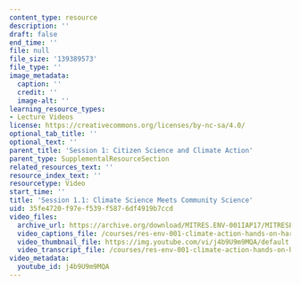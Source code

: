 ```yaml
---
content_type: resource
description: ''
draft: false
end_time: ''
file: null
file_size: '139389573'
file_type: ''
image_metadata:
  caption: ''
  credit: ''
  image-alt: ''
learning_resource_types:
- Lecture Videos
license: https://creativecommons.org/licenses/by-nc-sa/4.0/
optional_tab_title: ''
optional_text: ''
parent_title: 'Session 1: Citizen Science and Climate Action'
parent_type: SupplementalResourceSection
related_resources_text: ''
resource_index_text: ''
resourcetype: Video
start_time: ''
title: 'Session 1.1: Climate Science Meets Community Science'
uid: 35fe4720-f97e-f539-f587-6df4919b7ccd
video_files:
  archive_url: https://archive.org/download/MITRES.ENV-001IAP17/MITRESENV_001IAP17_1-1_Citizen_Science_300k.mp4
  video_captions_file: /courses/res-env-001-climate-action-hands-on-harnessing-science-with-communities-to-cut-carbon-january-iap-2017/6d1644bb4b43506384b22601e4399b8a_j4b9U9m9MQA.vtt
  video_thumbnail_file: https://img.youtube.com/vi/j4b9U9m9MQA/default.jpg
  video_transcript_file: /courses/res-env-001-climate-action-hands-on-harnessing-science-with-communities-to-cut-carbon-january-iap-2017/1569bf4f197813ce8191810c01dde251_j4b9U9m9MQA.pdf
video_metadata:
  youtube_id: j4b9U9m9MQA
---
```

